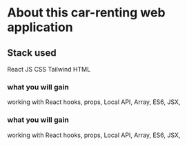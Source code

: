 #  About this car-renting web application

## Stack used

React JS
CSS
Tailwind
HTML


### what you will gain
working with React hooks,
props,
Local API,
Array,
ES6,
JSX,

### what you will gain
working with React hooks,
props,
Local API,
Array,
ES6,
JSX,